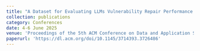 ```yaml
---
title: "A Dataset for Evaluating LLMs Vulnerability Repair Performance in Android Applications"
collection: publications
category: Conferences
date: 4-6 June 2025
venue: 'Proceedings of the 5th ACM Conference on Data and Application Security and Privacy (CODASPY 2025), 4-6 June 2025, Pittsburgh, USA'
paperurl: 'https://dl.acm.org/doi/10.1145/3714393.3726486'
---
```


